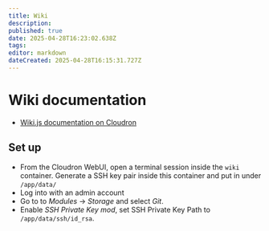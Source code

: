 ```yaml
---
title: Wiki
description: 
published: true
date: 2025-04-28T16:23:02.638Z
tags: 
editor: markdown
dateCreated: 2025-04-28T16:15:31.727Z
---
```


# Wiki documentation

- [Wiki.js documentation on Cloudron](https://docs.cloudron.io/apps/wikijs/#git-storage)

## Set up

- From the Cloudron WebUI, open a terminal session inside the `wiki` container. Generate a SSH key pair inside this container and put in under `/app/data/`
- Log into with an admin account
- Go to to *Modules* -> *Storage* and select *Git*.
- Enable *SSH Private Key mod*, set SSH Private Key Path to `/app/data/ssh/id_rsa`.
